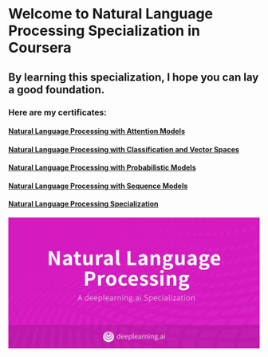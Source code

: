 # Welcome to Natural Language Processing Specialization in Coursera

## By learning this specialization, I hope you can lay a good foundation.

### Here are my certificates:

#### [Natural Language Processing with Attention Models](https://coursera.org/share/8af6f10d462f9e0c387b65c57ac87d69)
#### [Natural Language Processing with Classification and Vector Spaces](https://coursera.org/share/f715dbf6218c1021e70a30fc6b0b7ab0)
#### [Natural Language Processing with Probabilistic Models](https://coursera.org/share/0e19c48bacb6b6c55d42013aff801808)
#### [Natural Language Processing with Sequence Models](https://coursera.org/share/6f78a39814a09349a035d79b0833c97b)
#### [Natural Language Processing Specialization](https://coursera.org/share/e9eb50f31019992c3873a52818aa289e)

![NLP](https://github.com/ThreeSR/Coursera/blob/main/Natural%20Language%20Processing%20Specialization%20in%20Coursera/NLP.jpg?raw=true)
